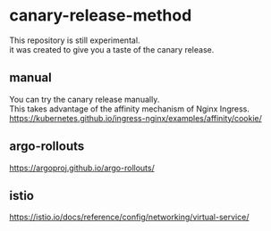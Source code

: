 canary-release-method
===

This repository is still experimental.  
it was created to give you a taste of the canary release.

## manual

You can try the canary release manually.  
This takes advantage of the affinity mechanism of Nginx Ingress.  
https://kubernetes.github.io/ingress-nginx/examples/affinity/cookie/

## argo-rollouts

https://argoproj.github.io/argo-rollouts/


## istio

https://istio.io/docs/reference/config/networking/virtual-service/

